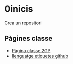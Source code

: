 # 0inicis
Crea un repositori

## Pàgines classe
* [Pàgina classe 2GP](https://arquesm.github.io/2GP/)
* [llenguatge etiquetes github](https://github.com/adam-p/markdown-here/wiki/Markdown-Cheatsheet)
